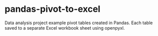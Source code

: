 # pandas-pivot-to-excel
Data analysis project example pivot tables created in Pandas. Each table saved to a separate Excel workbook sheet using openpyxl.
